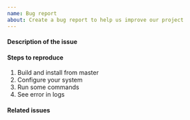 ```yaml
---
name: Bug report
about: Create a bug report to help us improve our project
---
```


<!-- Thank you for opening an issue. Please be sure to review our [contribution guidelines](CONTRIBUTING.md). -->

#### Description of the issue

<!-- A clear and concise description of the bug. Mention details of your test platform -->

#### Steps to reproduce

1. Build and install from master
2. Configure your system
3. Run some commands
4. See error in logs

#### Related issues
